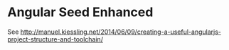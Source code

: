 # Angular Seed Enhanced

See http://manuel.kiessling.net/2014/06/09/creating-a-useful-angularjs-project-structure-and-toolchain/

